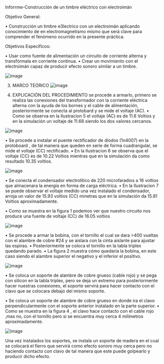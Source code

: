 
Inforrme-Construcción de un timbre eléctrico con electroimán

Objetivo General:

•	Construcción  un timbre e3lectrico con un electroimán aplicando conocimiento de en electromagnetismo mismo que será clave para comprender el fenómeno ocurrido en la presente práctica.

Objetivos Específicos:

•	Usar como fuente de alimentación un circuito de corriente alterna y transfórmala en corriente continua.
•	Crear un movimiento con el electroimán capaz de producir efecto sonoro similar a un timbre.

![image](https://user-images.githubusercontent.com/93946423/156944863-8ebab911-9a1f-49a3-9597-0ebaa6b88eeb.png)



3. MARCO TEÓRICO
 ![image](https://user-images.githubusercontent.com/93946423/156944702-8cb6aa59-6569-4745-bad0-e7b826b4e1f6.png)
 
 
4. EXPLICACIÓN DEL PROCEDIMIENTO
se procede a armarlo, primero se realiza las conexiones del transformador con la corriente eléctrica alterna con la ayuda de los bornes y el cable de alimentación, posteriormente se conecta al protobard y se mide el voltaje (AC).
•	Como se observa en la Ilustracion 5 el voltaje (AC) es de 11.6 Voltios y en la simulación un voltaje de 11.68 siendo los dos valores cercanos.

![image](https://user-images.githubusercontent.com/93946423/157065724-6f6aba44-e9c7-49f8-b55b-1e753462875b.png)


•	Se procede a instalar el puente rectificador de diodos  (1n4007) en la protoboard , de tal manera que queden en serie de forma cuadrangular, se mide el voltaje (CC) rectificado.
•	En la Ilustracion 6 se observa  que el voltaje (CC) es de 10.22 Voltios mientras que en la simulación da como resultado 10.35 voltios.


![image](https://user-images.githubusercontent.com/93946423/157066212-371e7c46-ccac-45d0-9ce8-e2724a16afe9.png)


•	Se conecta el condensador electrolítico de 220 microfaradios a 16 voltios  que almacenara la energía en forma de carga eléctrica.
•	En la Ilustracion 7 se puede observar el voltaje medido una vez instalado el condensador, arroja un valor de 15.93 voltios (CC)  minetras que en la simulación da 15.81 Voltios aproximadamente.











•	Como se muestra en la figura 1 podemos ver que nuestro circuito nos produce una fuente de voltaje (CC) de 16.05 voltios
 
![image](https://user-images.githubusercontent.com/93946423/157080904-9dd3dd44-32cf-4759-b50f-f10fc899b771.png)


•	Se procede a armar la bobina, con el tornillo el cual se dara >400 vueltas con el alambre de cobre #24 y se aislara con la cinta aislante para ajustar las espiras.
•	Posteriormente se coloca el tornillo en la tabla triplex quedando parado.
•	La figura 2 muestra cómo quedaría la bobina, en este caso siendo el alambre superior el negativo y el inferior el positivo.

![image](https://user-images.githubusercontent.com/93946423/157081191-db0c74ed-b797-4296-a0cd-964debebdb21.png)



•	Se coloca un soporte de alambre de cobre grueso (cable rojo)  y se pega con silicon en la tabla triplex, pero se deja un extremo para posteriormente hacer nuestras conexiones, el soporte servirá para hacer contacto con el clavo que se colocara debajo del mismo soporte.

•	Se coloca un soporte de alambre de cobre  grueso en donde ira el clavo perpendicularmente con el soporte anterior instalado en la parte superior.
•	Como se muestra en la figura 4 , el clavo hace contacto con el cable rojo ,mas no, con el tornillo pero si se encuentra muy cerca 4 milímetros aproximadamente. 



![image](https://user-images.githubusercontent.com/93946423/156945706-e26944de-9f5f-4d23-85f5-1a76bf87bdee.png)


Una vez instalados los soportes, se instala un soporte de madera en el cual se colocará el fierro que servirá como efecto sonoro muy cerca pero no haciendo contacto con clavo de tal manera que este puede golpearlo y producir dicho efecto. 
